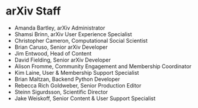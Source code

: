 # arXiv Staff

- Amanda Bartley, arXiv Administrator
- Shamsi Brinn, arXiv User Experience Specialist
- Christopher Cameron, Computational Social Scientist
- Brian Caruso, Senior arXiv Developer
- Jim Entwood, Head of Content
- David Fielding, Senior arXiv Developer
- Alison Fromme, Community Engagement and Membership Coordinator
- Kim Laine, User & Membership Support Specialist
- Brian Maltzan, Backend Python Developer
- Rebecca Rich Goldweber, Senior Production Editor
- Steinn Sigurdsson, Scientific Director
- Jake Weiskoff, Senior Content & User Support Specialist
